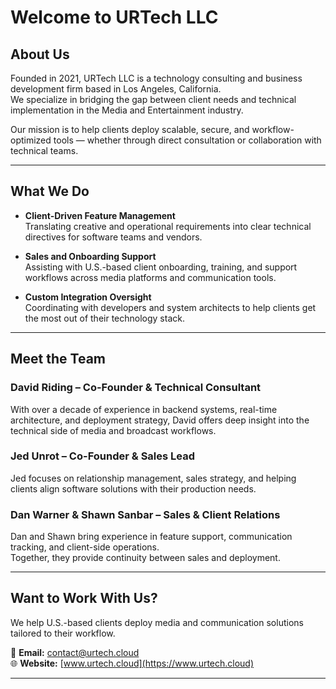 # Welcome to URTech LLC

## About Us

Founded in 2021, URTech LLC is a technology consulting and business development firm based in Los Angeles, California.  
We specialize in bridging the gap between client needs and technical implementation in the Media and Entertainment industry.

Our mission is to help clients deploy scalable, secure, and workflow-optimized tools — whether through direct consultation or collaboration with technical teams.

---

## What We Do

- **Client-Driven Feature Management**  
  Translating creative and operational requirements into clear technical directives for software teams and vendors.

- **Sales and Onboarding Support**  
  Assisting with U.S.-based client onboarding, training, and support workflows across media platforms and communication tools.

- **Custom Integration Oversight**  
  Coordinating with developers and system architects to help clients get the most out of their technology stack.

---

## Meet the Team

### David Riding – Co-Founder & Technical Consultant  
With over a decade of experience in backend systems, real-time architecture, and deployment strategy, David offers deep insight into the technical side of media and broadcast workflows.

### Jed Unrot – Co-Founder & Sales Lead  
Jed focuses on relationship management, sales strategy, and helping clients align software solutions with their production needs.

### Dan Warner & Shawn Sanbar – Sales & Client Relations  
Dan and Shawn bring experience in feature support, communication tracking, and client-side operations.  
Together, they provide continuity between sales and deployment.

---

## Want to Work With Us?

We help U.S.-based clients deploy media and communication solutions tailored to their workflow.

📧 **Email:** [contact@urtech.cloud](mailto:contact@urtech.cloud)  
🌐 **Website:** [www.urtech.cloud](https://www.urtech.cloud)

---
